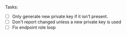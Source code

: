 Tasks:
  - [ ] Only generate new private key if it isn't present.
  - [ ] Don't report changed unless a new private key is used
  - [ ] Fix endpoint role loop
